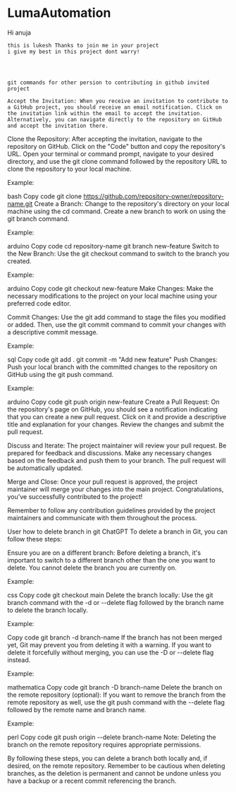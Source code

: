 # LumaAutomation 

Hi anuja 
	

	this is lukesh Thanks to join me in your project
	i give my best in this project dont warry!




	git commands for other persion to contributing in github invited project

	Accept the Invitation: When you receive an invitation to contribute to a GitHub project, you should receive an email notification. Click on the invitation link within the email to accept the invitation. Alternatively, you can navigate directly to the repository on GitHub and accept the invitation there.

Clone the Repository: After accepting the invitation, navigate to the repository on GitHub. Click on the "Code" button and copy the repository's URL. Open your terminal or command prompt, navigate to your desired directory, and use the git clone command followed by the repository URL to clone the repository to your local machine.

Example:

bash
Copy code
git clone https://github.com/repository-owner/repository-name.git
Create a Branch: Change to the repository's directory on your local machine using the cd command. Create a new branch to work on using the git branch command.

Example:

arduino
Copy code
cd repository-name
git branch new-feature
Switch to the New Branch: Use the git checkout command to switch to the branch you created.

Example:

arduino
Copy code
git checkout new-feature
Make Changes: Make the necessary modifications to the project on your local machine using your preferred code editor.

Commit Changes: Use the git add command to stage the files you modified or added. Then, use the git commit command to commit your changes with a descriptive commit message.

Example:

sql
Copy code
git add .
git commit -m "Add new feature"
Push Changes: Push your local branch with the committed changes to the repository on GitHub using the git push command.

Example:

arduino
Copy code
git push origin new-feature
Create a Pull Request: On the repository's page on GitHub, you should see a notification indicating that you can create a new pull request. Click on it and provide a descriptive title and explanation for your changes. Review the changes and submit the pull request.

Discuss and Iterate: The project maintainer will review your pull request. Be prepared for feedback and discussions. Make any necessary changes based on the feedback and push them to your branch. The pull request will be automatically updated.

Merge and Close: Once your pull request is approved, the project maintainer will merge your changes into the main project. Congratulations, you've successfully contributed to the project!

Remember to follow any contribution guidelines provided by the project maintainers and communicate with them throughout the process.





User
how to delete branch in git
ChatGPT
To delete a branch in Git, you can follow these steps:

Ensure you are on a different branch: Before deleting a branch, it's important to switch to a different branch other than the one you want to delete. You cannot delete the branch you are currently on.

Example:

css
Copy code
git checkout main
Delete the branch locally: Use the git branch command with the -d or --delete flag followed by the branch name to delete the branch locally.

Example:

Copy code
git branch -d branch-name
If the branch has not been merged yet, Git may prevent you from deleting it with a warning. If you want to delete it forcefully without merging, you can use the -D or --delete flag instead.

Example:

mathematica
Copy code
git branch -D branch-name
Delete the branch on the remote repository (optional): If you want to remove the branch from the remote repository as well, use the git push command with the --delete flag followed by the remote name and branch name.

Example:

perl
Copy code
git push origin --delete branch-name
Note: Deleting the branch on the remote repository requires appropriate permissions.

By following these steps, you can delete a branch both locally and, if desired, on the remote repository. Remember to be cautious when deleting branches, as the deletion is permanent and cannot be undone unless you have a backup or a recent commit referencing the branch.